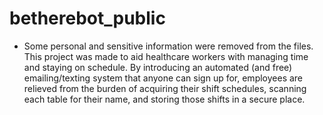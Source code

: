 # betherebot_public
- Some personal and sensitive information were removed from the files.
This project was made to aid healthcare workers with managing time and staying on schedule.
By introducing an automated (and free) emailing/texting system that anyone can sign up for,
employees are relieved from the burden of acquiring their shift schedules, scanning each
table for their name, and storing those shifts in a secure place. 
